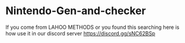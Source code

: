 # Nintendo-Gen-and-checker
If you come from LAHOO METHODS or you found this searching here is how use it in our discord server https://discord.gg/sNC62BSp
